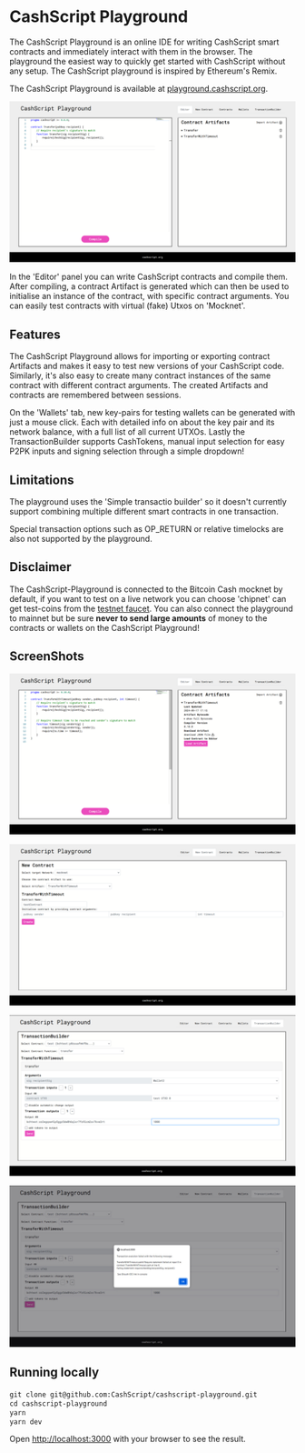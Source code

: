 # CashScript Playground
The CashScript Playground is an online IDE for writing CashScript smart contracts and immediately interact with them in the browser. The playground the easiest way to quickly get started with CashScript without any setup. The CashScript playground is inspired by Ethereum's Remix.

The CashScript Playground is available at [playground.cashscript.org](https://playground.cashscript.org/).

![Featured-screenhot](./screenshots/featured-screenshot.png)

In the 'Editor' panel you can write CashScript contracts and compile them. After compiling, a contract Artifact is generated which can then be used to initialise an instance of the contract, with specific contract arguments. You can easily test contracts with virtual (fake) Utxos on 'Mocknet'.

## Features

The CashScript Playground allows for importing or exporting contract Artifacts and makes it easy to test new versions of your CashScript code. Similarly, it's also easy to create many contract instances of the same contract with different contract arguments. The created Artifacts and contracts are remembered between sessions. 

On the 'Wallets' tab, new key-pairs for testing wallets can be generated with just a mouse click. Each with detailed info on about the key pair and its network balance, with a full list of all current UTXOs. Lastly the TransactionBuilder supports CashTokens, manual input selection for easy P2PK inputs and signing selection through a simple dropdown! 

## Limitations

The playground uses the 'Simple transactio builder' so it doesn't currently support combining multiple different smart contracts in one transaction.

Special transaction options such as OP_RETURN or relative timelocks are also not supported by the playground.

## Disclaimer

The CashScript-Playground is connected to the Bitcoin Cash mocknet by default, if you want to test on a live network you can choose 'chipnet' can get test-coins from the [testnet faucet](https://tbch.googol.cash/). You can also connect the playground to mainnet but be sure **never to send large amounts** of money to the contracts or wallets on the CashScript Playground!

## ScreenShots
![Screenshot-1](./screenshots/screenshot-1.png)

![Screenshot-2](./screenshots/screenshot-2.png)

![Screenshot-3](./screenshots/screenshot-3.png)

![Screenshot-4](./screenshots/screenshot-4.png)

## Running locally
```
git clone git@github.com:CashScript/cashscript-playground.git
cd cashscript-playground
yarn
yarn dev
```

Open [http://localhost:3000](http://localhost:3000) with your browser to see the result.
